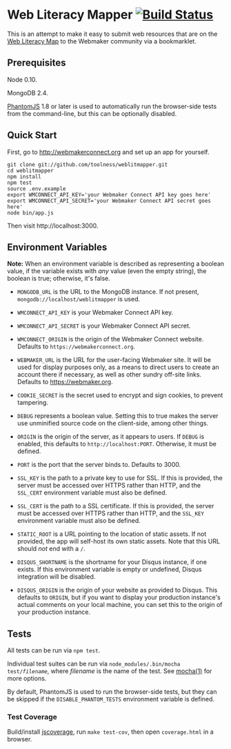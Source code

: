 # Web Literacy Mapper [![Build Status](https://secure.travis-ci.org/toolness/weblitmapper.png?branch=master)](http://travis-ci.org/toolness/weblitmapper)

This is an attempt to make it easy to submit web resources that
are on the [Web Literacy Map](https://webmaker.org/standard)
to the Webmaker community via a bookmarklet.

## Prerequisites

Node 0.10.

MongoDB 2.4.

[PhantomJS][] 1.8 or later is used to automatically run the
browser-side tests from the command-line, but this can be optionally
disabled.

## Quick Start

First, go to http://webmakerconnect.org and set up an app for yourself.

```
git clone git://github.com/toolness/weblitmapper.git
cd weblitmapper
npm install
npm test
source .env.example
export WMCONNECT_API_KEY='your Webmaker Connect API key goes here'
export WMCONNECT_API_SECRET='your Webmaker Connect API secret goes here'
node bin/app.js
```

Then visit http://localhost:3000.

## Environment Variables

**Note:** When an environment variable is described as representing a
boolean value, if the variable exists with *any* value (even the empty
string), the boolean is true; otherwise, it's false.

* `MONGODB_URL` is the URL to the MongoDB instance. If not present,
  `mongodb://localhost/weblitmapper` is used.

* `WMCONNECT_API_KEY` is your Webmaker Connect API key.

* `WMCONNECT_API_SECRET` is your Webmaker Connect API secret.

* `WMCONNECT_ORIGIN` is the origin of the Webmaker Connect website. Defaults
  to `https://webmakerconnect.org`.

* `WEBMAKER_URL` is the URL for the user-facing Webmaker site. It will
  be used for display purposes only, as a means to direct users to
  create an account there if necessary, as well as other sundry
  off-site links. Defaults to https://webmaker.org.

* `COOKIE_SECRET` is the secret used to encrypt and sign cookies,
  to prevent tampering.

* `DEBUG` represents a boolean value. Setting this to true makes the server
  use unminified source code on the client-side, among other things.

* `ORIGIN` is the origin of the server, as it appears
  to users. If `DEBUG` is enabled, this defaults to
  `http://localhost:PORT`. Otherwise, it must be defined.

* `PORT` is the port that the server binds to. Defaults to 3000.

* `SSL_KEY` is the path to a private key to use for SSL. If this
  is provided, the server must be accessed over HTTPS rather
  than HTTP, and the `SSL_CERT` environment variable must also
  be defined.

* `SSL_CERT` is the path to a SSL certificate. If this
  is provided, the server must be accessed over HTTPS rather
  than HTTP, and the `SSL_KEY` environment variable must also
  be defined.

* `STATIC_ROOT` is a URL pointing to the location of static assets. If
  not provided, the app will self-host its own static assets. Note that
  this URL should *not* end with a `/`.

* `DISQUS_SHORTNAME` is the shortname for your Disqus instance, if one
  exists. If this environment variable is empty or undefined, Disqus
  integration will be disabled.

* `DISQUS_ORIGIN` is the origin of your website as provided to Disqus.
  This defaults to `ORIGIN`, but if you want to display your
  production instance's actual comments on your local machine, you
  can set this to the origin of your production instance.

## Tests

All tests can be run via `npm test`.

Individual test suites can be run via
<code>node_modules/.bin/mocha test/<em>filename</em></code>, where
*filename* is the name of the test. See [mocha(1)][] for more options.

By default, PhantomJS is used to run the browser-side tests, but they
can be skipped if the `DISABLE_PHANTOM_TESTS` environment variable is
defined.

### Test Coverage

Build/install [jscoverage][], run `make test-cov`, then open
`coverage.html` in a browser.

  [PhantomJS]: http://phantomjs.org/
  [mocha(1)]: http://visionmedia.github.io/mocha/#usage
  [jscoverage]: https://github.com/visionmedia/node-jscoverage
